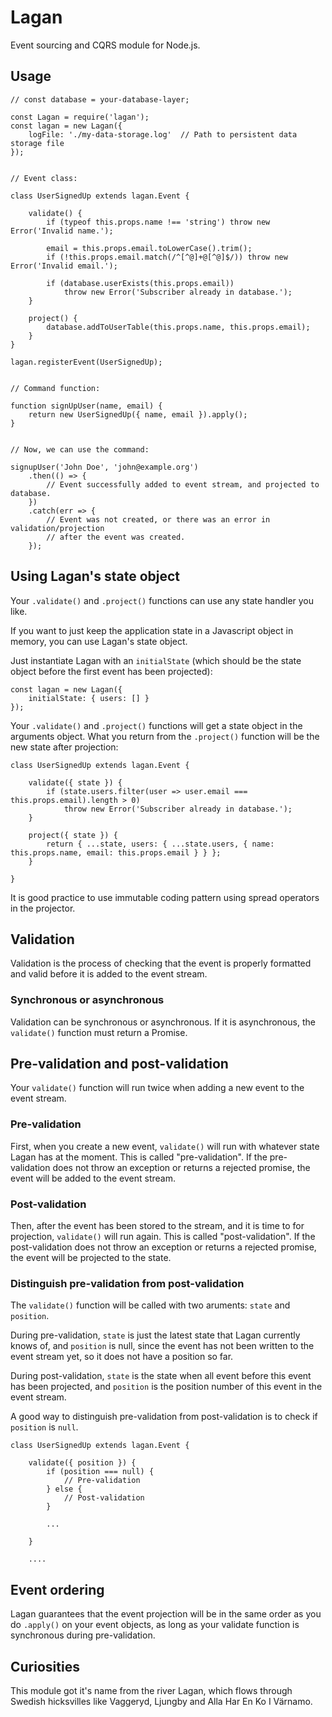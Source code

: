 Lagan
=====

Event sourcing and CQRS module for Node.js.


Usage
-----   

```
// const database = your-database-layer;

const Lagan = require('lagan');
const lagan = new Lagan({
    logFile: './my-data-storage.log'  // Path to persistent data storage file
});


// Event class:

class UserSignedUp extends lagan.Event {

    validate() {
        if (typeof this.props.name !== 'string') throw new Error('Invalid name.');

        email = this.props.email.toLowerCase().trim();
        if (!this.props.email.match(/^[^@]+@[^@]$/)) throw new Error('Invalid email.');

        if (database.userExists(this.props.email))
            throw new Error('Subscriber already in database.');
    }

    project() {
        database.addToUserTable(this.props.name, this.props.email);
    }
}

lagan.registerEvent(UserSignedUp);


// Command function:

function signUpUser(name, email) {
    return new UserSignedUp({ name, email }).apply();
}


// Now, we can use the command:

signupUser('John Doe', 'john@example.org')
    .then(() => {
        // Event successfully added to event stream, and projected to database.
    })
    .catch(err => {
        // Event was not created, or there was an error in validation/projection
        // after the event was created.
    });
```


Using Lagan's state object
--------------------------

Your `.validate()` and `.project()` functions can use any state handler you like.

If you want to just keep the application state in a Javascript object in memory, you can use Lagan's state object.

Just instantiate Lagan with an `initialState` (which should be the state object before the first event has been projected):

```
const lagan = new Lagan({
    initialState: { users: [] }
});
```

Your `.validate()` and `.project()` functions will get a state object in the arguments object.
What you return from the `.project()` function will be the new state after projection:

```
class UserSignedUp extends lagan.Event {

    validate({ state }) {
        if (state.users.filter(user => user.email === this.props.email).length > 0)
            throw new Error('Subscriber already in database.');
    }

    project({ state }) {
        return { ...state, users: { ...state.users, { name: this.props.name, email: this.props.email } } };
    }

}
```

It is good practice to use immutable coding pattern using spread operators in the projector.



Validation
----------

Validation is the process of checking that the event is properly formatted and
valid before it is added to the event stream.

### Synchronous or asynchronous

Validation can be synchronous or asynchronous. If it is asynchronous, the `validate()`
function must return a Promise.



Pre-validation and post-validation
----------------------------------

Your `validate()` function will run twice when adding a new event to the event stream.

### Pre-validation

First, when you create a new event, `validate()` will run with whatever state
Lagan has at the moment. This is called "pre-validation".
If the pre-validation does not throw an exception or returns a rejected promise,
the event will be added to the event stream.

### Post-validation

Then, after the event has been stored to the stream, and it is time to for projection,
`validate()` will run again. This is called "post-validation". 
If the post-validation does not throw an exception or returns a rejected promise,
the event will be projected to the state.

### Distinguish pre-validation from post-validation

The `validate()` function will be called with two aruments: `state` and `position`.

During pre-validation, `state` is just the latest state that Lagan currently knows of,
and `position` is null, since the event has not been written to the event stream yet,
so it does not have a position so far.

During post-validation, `state` is the state when all event before this event has been
projected, and `position` is the position number of this event in the event stream.

A good way to distinguish pre-validation from post-validation is to check if `position`
is `null`.

```
class UserSignedUp extends lagan.Event {

    validate({ position }) {
        if (position === null) {
            // Pre-validation
        } else {
            // Post-validation
        }
        
        ...

    }

    ....
```


Event ordering
--------------

Lagan guarantees that the event projection will be in the same order as you do `.apply()` on
your event objects, as long as your validate function is synchronous during pre-validation.



Curiosities
-----------

This module got it's name from the river Lagan, which flows through Swedish hicksvilles like
Vaggeryd, Ljungby and Alla Har En Ko I Värnamo.
